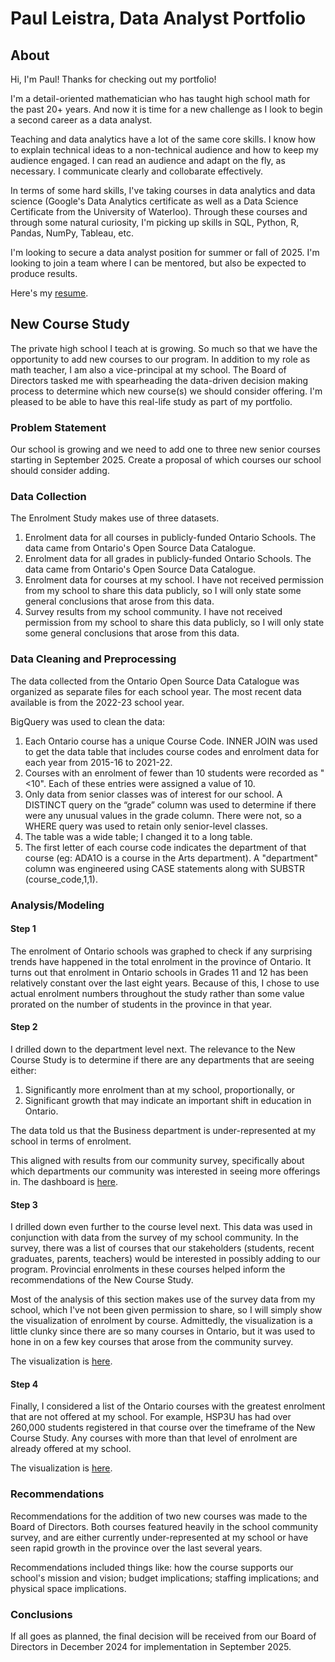 # Paul Leistra, Data Analyst Portfolio

## About
Hi, I'm Paul! Thanks for checking out my portfolio!

I'm a detail-oriented mathematician who has taught high school math for the past 20+ years. And now it is time for a new challenge as I look to begin a second career as a data analyst.

Teaching and data analytics have a lot of the same core skills. I know how to explain technical ideas to a non-technical audience and how to keep my audience engaged. I can read an audience and adapt on the fly, as necessary. I communicate clearly and collobarate effectively.

In terms of some hard skills, I've taking courses in data analytics and data science (Google's Data Analytics certificate as well as a Data Science Certificate from the University of Waterloo). Through these courses and through some natural curiosity, I'm picking up skills in SQL, Python, R, Pandas, NumPy, Tableau, etc.

I'm looking to secure a data analyst position for summer or fall of 2025. I'm looking to join a team where I can be mentored, but also be expected to produce results.

Here's my [resume](Resume-PaulLeistra.pdf).

## New Course Study
The private high school I teach at is growing. So much so that we have the opportunity to add new courses to our program.
In addition to my role as math teacher, I am also a vice-principal at my school. The Board of Directors tasked me with spearheading the data-driven decision making process to determine which new course(s) we should consider offering.
I'm pleased to be able to have this real-life study as part of my portfolio.

### Problem Statement
Our school is growing and we need to add one to three new senior courses starting in September 2025. Create a proposal of which courses our school should consider adding.

### Data Collection
The Enrolment Study makes use of three datasets.
1. Enrolment data for all courses in publicly-funded Ontario Schools. The data came from Ontario's Open Source Data Catalogue.
2. Enrolment data for all grades in publicly-funded Ontario Schools. The data came from Ontario's Open Source Data Catalogue.
3. Enrolment data for courses at my school. I have not received permission from my school to share this data publicly, so I will only state some general conclusions that arose from this data.
4. Survey results from my school community. I have not received permission from my school to share this data publicly, so I will only state some general conclusions that arose from this data.

### Data Cleaning and Preprocessing
The data collected from the Ontario Open Source Data Catalogue was organized as separate files for each school year. The most recent data available is from the 2022-23 school year. 

BigQuery was used to clean the data:
1. Each Ontario course has a unique Course Code. INNER JOIN was used to get the data table that includes course codes and enrolment data for each year from 2015-16 to 2021-22.
2. Courses with an enrolment of fewer than 10 students were recorded as "<10". Each of these entries were assigned a value of 10.
3. Only data from senior classes was of interest for our school. A DISTINCT query on the “grade” column was used to determine if there were any unusual values in the grade column. There were not, so a WHERE query was used to retain only senior-level classes.
4. The table was a wide table; I changed it to a long table.
5. The first letter of each course code indicates the department of that course (eg: ADA1O is a course in the Arts department). A "department" column was engineered using CASE statements along with SUBSTR (course_code,1,1).

### Analysis/Modeling

#### Step 1
The enrolment of Ontario schools was graphed to check if any surprising trends have happened in the total enrolment in the province of Ontario. It turns out that enrolment in Ontario schools in Grades 11 and 12 has been relatively constant over the last eight years. Because of this, I chose to use actual enrolment numbers throughout the study rather than some value prorated on the number of students in the province in that year.

#### Step 2
I drilled down to the department level next. The relevance to the New Course Study is to determine if there are any departments that are seeing either:
1. Significantly more enrolment than at my school, proportionally, or
2. Significant growth that may indicate an important shift in education in Ontario.

The data told us that the Business department is under-represented at my school in terms of enrolment.

This aligned with results from our community survey, specifically about which departments our community was interested in seeing more offerings in. The dashboard is [here]([here](https://public.tableau.com/views/EnrolmentbyCourse/Sheet1?:language=en-US&:sid=&:redirect=auth&:display_count=n&:origin=viz_share_link).).
#### Step 3
I drilled down even further to the course level next. This data was used in conjunction with data from the survey of my school community. In the survey, there was a list of courses that our stakeholders (students, recent graduates, parents, teachers) would be interested in possibly adding to our program. Provincial enrolments in these courses helped inform the recommendations of the New Course Study.

Most of the analysis of this section makes use of the survey data from my school, which I've not been given permission to share, so I will simply show the visualization of enrolment by course. Admittedly, the visualization is a little clunky since there are so many courses in Ontario, but it was used to hone in on a few key courses that arose from the community survey.

The visualization is [here](https://public.tableau.com/views/EnrolmentbyCourse/Sheet1?:language=en-US&:sid=&:redirect=auth&:display_count=n&:origin=viz_share_link).

#### Step 4
Finally, I considered a list of the Ontario courses with the greatest enrolment that are not offered at my school. For example, HSP3U has had over 260,000 students registered in that course over the timeframe of the New Course Study. Any courses with more than that level of enrolment are already offered at my school.

The visualization is [here](https://public.tableau.com/views/HistoricEnrolmentOntario/Dashboard1?:language=en-US&:sid=&:redirect=auth&:display_count=n&:origin=viz_share_link).

### Recommendations
Recommendations for the addition of two new courses was made to the Board of Directors. Both courses featured heavily in the school community survey, and are either currently under-represented at my school or have seen rapid growth in the province over the last several years.

Recommendations included things like: how the course supports our school's mission and vision; budget implications; staffing implications; and physical space implications.

### Conclusions
If all goes as planned, the final decision will be received from our Board of Directors in December 2024 for implementation in September 2025.
